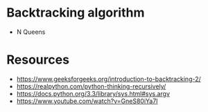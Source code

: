 # Backtracking algorithm
- N Queens

# Resources
- https://www.geeksforgeeks.org/introduction-to-backtracking-2/
- https://realpython.com/python-thinking-recursively/
- https://docs.python.org/3.3/library/sys.html#sys.argv
- https://www.youtube.com/watch?v=GneS80iYa7I
